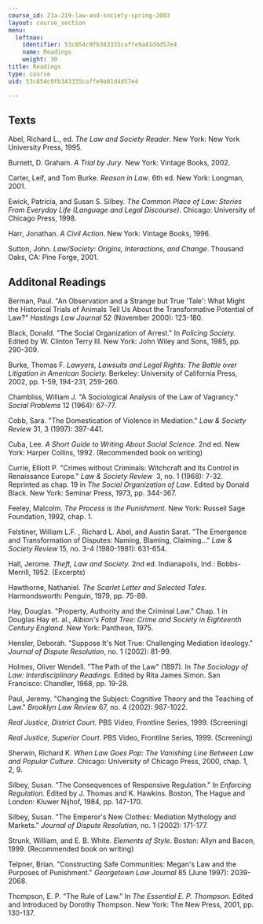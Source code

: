```yaml
---
course_id: 21a-219-law-and-society-spring-2003
layout: course_section
menu:
  leftnav:
    identifier: 53c854c9fb343335caffe9a81d4d57e4
    name: Readings
    weight: 30
title: Readings
type: course
uid: 53c854c9fb343335caffe9a81d4d57e4

---
```


Texts
-----

Abel, Richard L., ed. _The Law and Society Reader_. New York: New York University Press, 1995.

Burnett, D. Graham. _A Trial by Jury_. New York: Vintage Books, 2002.

Carter, Leif, and Tom Burke. _Reason in Law_. 6th ed. New York: Longman, 2001.

Ewick, Patricia, and Susan S. Silbey. _The Common Place of Law: Stories From Everyday Life (Language and Legal Discourse)_. Chicago: University of Chicago Press, 1998.

Harr, Jonathan. _A Civil Action_. New York: Vintage Books, 1996.

Sutton, John. _Law/Society: Origins, Interactions, and Change_. Thousand Oaks, CA: Pine Forge, 2001.

Additonal Readings
------------------

Berman, Paul. "An Observation and a Strange but True 'Tale': What Might the Historical Trials of Animals Tell Us About the Transformative Potential of Law?" _Hastings Law Journal_ 52 (November 2000): 123-180.

Black, Donald. "The Social Organization of Arrest." In _Policing Society._ Edited by W. Clinton Terry III. New York: John Wiley and Sons, 1985, pp. 290-309.

Burke, Thomas F. _Lawyers, Lawsuits and Legal Rights: The Battle over Litigation in American Society._ Berkeley: University of California Press, 2002, pp. 1-59, 194-231, 259-260.

Chambliss, William J. "A Sociological Analysis of the Law of Vagrancy." _Social Problems_ 12 (1964): 67-77.

Cobb, Sara. "The Domestication of Violence in Mediation." _Law & Society Review_ 31, 3 (1997): 397-441.

Cuba, Lee. _A Short Guide to Writing About Social Science_. 2nd ed. New York: Harper Collins, 1992. (Recommended book on writing)

Currie, Elliott P. "Crimes without Criminals: Witchcraft and Its Control in Renaissance Europe." _Law & Society Review_  3, no. 1 (1968): 7-32. Reprinted as chap. 19 in _The Social Organization of Law_. Edited by Donald Black. New York: Seminar Press, 1973, pp. 344-367.

Feeley, Malcolm. _The Process is the Punishment._ New York: Russell Sage Foundation, 1992, chap. 1.

Felstiner, William L.F. , Richard L. Abel, and Austin Sarat. "The Emergence and Transformation of Disputes: Naming, Blaming, Claiming..." _Law & Society Review_ 15, no. 3-4 (1980-1981): 631-654.

Hall, Jerome. _Theft, Law and Society._ 2nd ed. Indianapolis, Ind.: Bobbs-Merrill, 1952. (Excerpts)

Hawthorne, Nathaniel. _The Scarlet Letter and Selected Tales._ Harmondsworth: Penguin, 1979, pp. 75-89.

Hay, Douglas. "Property, Authority and the Criminal Law." Chap. 1 in Douglas Hay et. al., _Albion's Fatal Tree: Crime and Society in Eighteenth Century England_. New York: Pantheon, 1975.

Hensler, Deborah. "Suppose It's Not True: Challenging Mediation Ideology." _Journal of Dispute Resolution_, no. 1 (2002): 81-99.

Holmes, Oliver Wendell. "The Path of the Law" (1897). In _The Sociology of Law: Interdisciplinary Readings_. Edited by Rita James Simon. San Francisco: Chandler, 1968, pp. 19-28.

Paul, Jeremy. "Changing the Subject: Cognitive Theory and the Teaching of Law." _Brooklyn Law Review_ 67, no. 4 (2002): 987-1022.

_Real Justice, District Court._ PBS Video, Frontline Series, 1999. (Screening)

_Real Justice, Superior Court._ PBS Video, Frontline Series, 1999. (Screening)

Sherwin, Richard K. _When Law Goes Pop: The Vanishing Line Between Law and Popular Culture._ Chicago: University of Chicago Press, 2000, chap. 1, 2, 9.

Silbey, Susan. "The Consequences of Responsive Regulation." In _Enforcing Regulation._ Edited by J. Thomas and K. Hawkins. Boston, The Hague and London: Kluwer Nijhof, 1984, pp. 147-170.

Silbey, Susan. "The Emperor's New Clothes: Mediation Mythology and Markets." _Journal of Dispute Resolution_, no. 1 (2002): 171-177.

Strunk, William, and E. B. White. _Elements of Style_. Boston: Allyn and Bacon, 1999. (Recommended book on writing)

Telpner, Brian. "Constructing Safe Communities: Megan's Law and the Purposes of Punishment." _Georgetown Law Journal_ 85 (June 1997): 2039-2068.

Thompson, E. P. "The Rule of Law." In _The Essential E. P. Thompson._ Edited and Introduced by Dorothy Thompson. New York: The New Press, 2001, pp. 130-137.